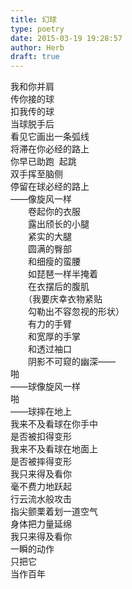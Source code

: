 ```yaml
---  
title: 幻球  
type: poetry  
date: 2015-03-19 19:28:57  
author: Herb  
draft: true
---  
```

我和你并肩  
传你接的球  
扣我传的球    
当球脱手后  
看见它画出一条弧线  
将滞在你必经的路上  
你早已助跑  起跳  
双手挥至脑侧  
停留在球必经的路上    
——像旋风一样  
　　卷起你的衣服  
　　露出颀长的小腿  
　　紧实的大腿  
　　圆满的臀部  
　　和细瘦的蛮腰  
　　如琵琶一样半掩着  
　　在衣摆后的腹肌  
　　（我要庆幸衣物紧贴  
　　勾勒出不容忽视的形状）  
　　有力的手臂  
　　和宽厚的手掌  
　　和透过袖口  
　　阴影不可窥的幽深——  
啪  
——球像旋风一样  
啪  
——球摔在地上    
我来不及看球在你手中  
是否被扣得变形  
我来不及看球在地面上  
是否被摔得变形    
我只来得及看你  
毫不费力地跃起  
行云流水般攻击  
指尖颤栗着划一道空气  
身体把力量延绵    
我只来得及看你  
一瞬的动作  
只把它  
当作百年